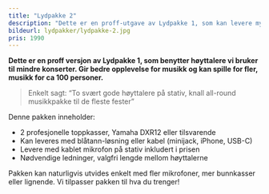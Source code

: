 ```yaml
---
title: "Lydpakke 2"
description: "Dette er en proff-utgave av Lydpakke 1, som kan levere mye høyere lyd. Gir bedre opplevelse for musikk og kan spille for fler, <strong>musikk for ca 100 personer.</strong>"
bildeurl: lydpakker/lydpakke-2.jpg
pris: 1990
---
```


**Dette er en proff versjon av Lydpakke 1, som benytter høyttalere vi bruker til mindre konserter. Gir bedre opplevelse for musikk og kan spille for fler, musikk for ca 100 personer.**

<!--more-->

> Enkelt sagt: “To svært gode høyttalere på stativ, knall all-round musikkpakke til de fleste fester”

Denne pakken inneholder:

- 2 profesjonelle toppkasser, Yamaha DXR12 eller tilsvarende
- Kan leveres med blåtann-løsning eller kabel (minijack, iPhone, USB-C)
- Levere med kablet mikrofon på stativ inkludert i prisen
- Nødvendige ledninger, valgfri lengde mellom høyttalerne

Pakken kan naturligvis utvides enkelt med fler mikrofoner, mer bunnkasser eller lignende. Vi tilpasser pakken til hva du trenger! 
